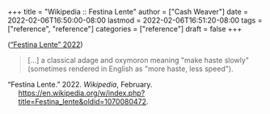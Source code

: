 +++
title = "Wikipedia :: Festina Lente"
author = ["Cash Weaver"]
date = 2022-02-06T16:50:00-08:00
lastmod = 2022-02-06T16:51:20-08:00
tags = ["reference", "reference"]
categories = ["reference"]
draft = false
+++

(<a href="#citeproc_bib_item_1">“Festina Lente” 2022</a>)

> [...] a classical adage and oxymoron meaning "make haste slowly" (sometimes rendered in English as "more haste, less speed").

<style>.csl-entry{text-indent: -1.5em; margin-left: 1.5em;}</style><div class="csl-bib-body">
  <div class="csl-entry"><a id="citeproc_bib_item_1"></a>“Festina Lente.” 2022. <i>Wikipedia</i>, February. <a href="https://en.wikipedia.org/w/index.php?title=Festina_lente&oldid=1070080472">https://en.wikipedia.org/w/index.php?title=Festina_lente&#38;oldid=1070080472</a>.</div>
</div>

